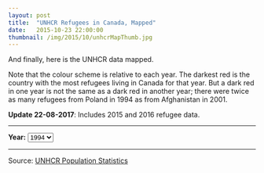 ```yaml
---
layout: post
title:  "UNHCR Refugees in Canada, Mapped"
date:   2015-10-23 22:00:00
thumbnail: /img/2015/10/unhcrMapThumb.jpg
---
```


And finally, here is the UNHCR data mapped.

Note that the colour scheme is relative to each year. The darkest red is the country with the most refugees living in Canada for that year. But a dark red in one year is not the same as a dark red in another year; there were twice as many refugees from Poland in 1994 as from Afghanistan in 2001.

**Update 22-08-2017**: Includes 2015 and 2016 refugee data.

* * *

<div><b>Year:</b>
  <select id="selectUnhcr">
	<option value="1994" selected="selected">1994</option>
	<option value="1995">1995</option>
    <option value="1996">1996</option>
    <option value="1997">1997</option>
    <option value="1998">1998</option>
    <option value="1999">1999</option>
    <option value="2000">2000</option>
    <option value="2001">2001</option>
	<option value="2002">2002</option>
    <option value="2003">2003</option>
    <option value="2004">2004</option>
    <option value="2005">2005</option>
    <option value="2006">2006</option>
    <option value="2007">2007</option>
    <option value="2008">2008</option>
    <option value="2009">2009</option>
    <option value="2010">2010</option>
    <option value="2011">2011</option>
    <option value="2012">2012</option>
    <option value="2013">2013</option>
    <option value="2014">2014</option>
    <option value="2015">2015</option>
    <option value="2016">2016</option>
  </select>
</div>

<div id="unchrChart" class="svg-container"></div>

<div id="sparkGroup" class="hidden">
  <p id="mapCountry"></p>
  <div id="unhcrSparkline"></div><span id="sparkValue"></span>
</div>

* * *

Source: [UNHCR Population Statistics](http://popstats.unhcr.org/en/overview)


<style>{% include 2015/10/unhcrMap.css %}</style>

<script src="https://d3js.org/d3.v4.min.js"></script>
<script src="https://d3js.org/topojson.v2.min.js"></script>
<script src="https://d3js.org/queue.v1.min.js"></script>
<script src="https://d3js.org/d3-scale-chromatic.v1.min.js"></script>
<script src="https://d3js.org/d3-ease.v1.min.js"></script>
<script>{% include 2015/10/unhcrMap.js %}</script>